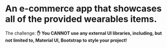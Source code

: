 <h1>An e-commerce app that showcases all of the provided wearables items.</h1>

The challenge: 
**✋ You CANNOT use any external UI libraries, including, but not limited to, Material UI, Bootstrap to style your project!**
